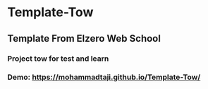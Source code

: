 # Template-Tow
## Template From Elzero Web School
### Project tow for test and learn
### Demo: https://mohammadtaji.github.io/Template-Tow/
